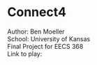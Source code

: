 # Connect4  
Author: Ben Moeller  
School: University of Kansas  
Final Project for EECS 368  
Link to play:
